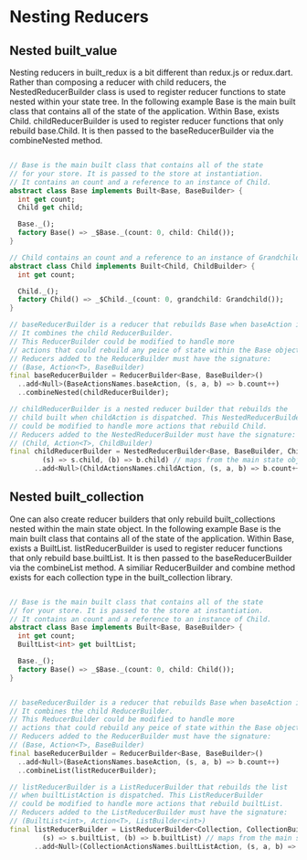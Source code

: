 # Nesting Reducers

## Nested built_value

Nesting reducers in built_redux is a bit different than redux.js or redux.dart. Rather than composing a reducer with child reducers, the NestedReducerBuilder class is used to register reducer functions to state nested within your state tree. In the following example Base is the main built class that contains all of the state of the application. Within Base, exists Child. childReducerBuilder is used to register reducer functions that only rebuild base.Child. It is then passed to the baseReducerBuilder via the combineNested method.

```dart

// Base is the main built class that contains all of the state
// for your store. It is passed to the store at instantiation.
// It contains an count and a reference to an instance of Child.
abstract class Base implements Built<Base, BaseBuilder> {
  int get count;
  Child get child;

  Base._();
  factory Base() => _$Base._(count: 0, child: Child());
}

// Child contains an count and a reference to an instance of Grandchild.
abstract class Child implements Built<Child, ChildBuilder> {
  int get count;

  Child._();
  factory Child() => _$Child._(count: 0, grandchild: Grandchild());
}

// baseReducerBuilder is a reducer that rebuilds Base when baseAction is dispatched.
// It combines the child ReducerBuilder.
// This ReducerBuilder could be modified to handle more
// actions that could rebuild any peice of state within the Base object.
// Reducers added to the ReducerBuilder must have the signature:
// (Base, Action<T>, BaseBuilder)
final baseReducerBuilder = ReducerBuilder<Base, BaseBuilder>()
  ..add<Null>(BaseActionsNames.baseAction, (s, a, b) => b.count++)
  ..combineNested(childReducerBuilder);

// childReducerBuilder is a nested reducer builder that rebuilds the
// child built when childAction is dispatched. This NestedReducerBuilder
// could be modified to handle more actions that rebuild Child.
// Reducers added to the NestedReducerBuilder must have the signature:
// (Child, Action<T>, ChildBuilder)
final childReducerBuilder = NestedReducerBuilder<Base, BaseBuilder, Child, ChildBuilder>(
        (s) => s.child, (b) => b.child) // maps from the main state object to the nested state
      ..add<Null>(ChildActionsNames.childAction, (s, a, b) => b.count++);

```

## Nested built_collection

One can also create reducer builders that only rebuild built_collections nested within the main state object. In the following example Base is the main built class that contains all of the state of the application. Within Base, exists a BuiltList. listReducerBuilder is used to register reducer functions that only rebuild base.builtList. It is then passed to the baseReducerBuilder via the combineList method. A similiar ReducerBuilder and combine method exists for each collection type in the built_collection library.

```dart

// Base is the main built class that contains all of the state
// for your store. It is passed to the store at instantiation.
// It contains an count and a reference to an instance of Child.
abstract class Base implements Built<Base, BaseBuilder> {
  int get count;
  BuiltList<int> get builtList;

  Base._();
  factory Base() => _$Base._(count: 0, child: Child());
}


// baseReducerBuilder is a reducer that rebuilds Base when baseAction is dispatched.
// It combines the child ReducerBuilder.
// This ReducerBuilder could be modified to handle more
// actions that could rebuild any peice of state within the Base object.
// Reducers added to the ReducerBuilder must have the signature:
// (Base, Action<T>, BaseBuilder)
final baseReducerBuilder = ReducerBuilder<Base, BaseBuilder>()
  ..add<Null>(BaseActionsNames.baseAction, (s, a, b) => b.count++)
  ..combineList(listReducerBuilder);

// listReducerBuilder is a ListReducerBuilder that rebuilds the list
// when builtListAction is dispatched. This ListReducerBuilder
// could be modified to handle more actions that rebuild builtList.
// Reducers added to the ListReducerBuilder must have the signature:
// (BuiltList<int>, Action<T>, ListBuilder<int>)
final listReducerBuilder = ListReducerBuilder<Collection, CollectionBuilder, int>(
        (s) => s.builtList, (b) => b.builtList) // maps from the main state object to the nested collection
      ..add<Null>(CollectionActionsNames.builtListAction, (s, a, b) => b.add(0));

```
